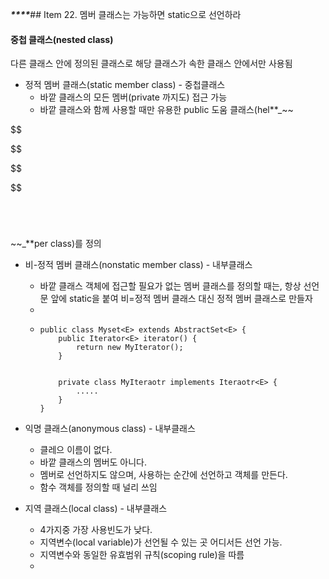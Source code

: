**_****_**## Item 22. 멤버 클래스는 가능하면 static으로 선언하라

#### 

#### 중첩 클래스\(nested class\) 

다른 클래스 안에 정의된 클래스로 해당 클래스가 속한 클래스 안에서만 사용됨 

* 정적 멤버 클래스\(static member class\) - 중첩클래스
  * 바깥 클래스의 모든 멤버\(private 까지도\) 접근 가능
  * 바깥 클래스와 함께 사용할 때만 유용한 public 도움 클래스\(hel**_~~







$$

$$



$$

$$



```

```



```

```



```

```



```

```


~~_**per class\)를 정의
* 비-정적 멤버 클래스\(nonstatic member class\) - 내부클래스
  * 바깥 클래스 객체에 접근할 필요가 없는 멤버 클래스를 정의할 때는, 항상 선언문 앞에 static을 붙여 비=정적 멤버 클래스 대신 정적 멤버 클래스로 만들자
  * 
  * ```
    public class Myset<E> extends AbstractSet<E> {
        public Iterator<E> iterator() {
            return new MyIterator();
        }


        private class MyIteraotr implements Iteraotr<E> {
            .....
        }
    }
    ```

* 익명 클래스\(anonymous class\) - 내부클래스
  * 클레으 이름이 없다. 
  * 바깥 클래스의 멤버도 아니다.
  * 멤버로 선언하지도 않으며, 사용하는 순간에 선언하고 객체를 만든다.
  * 함수 객체를 정의할 때 널리 쓰임
* 지역 클래스\(local class\) - 내부클래스
  * 4가지중 가장 사용빈도가 낮다.
  * 지역변수\(local variable\)가 선언될 수 있는 곳 어디서든 선언 가능.
  * 지역변수와 동일한 유효범위 규칙\(scoping rule\)을 따름
  * 



